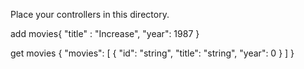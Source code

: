 Place your controllers in this directory.

add movies{ 
"title" : "Increase",
  "year": 1987
} 


get movies
{
  "movies": [
    {
      "id": "string",
      "title": "string",
      "year": 0
    }
  ]
}